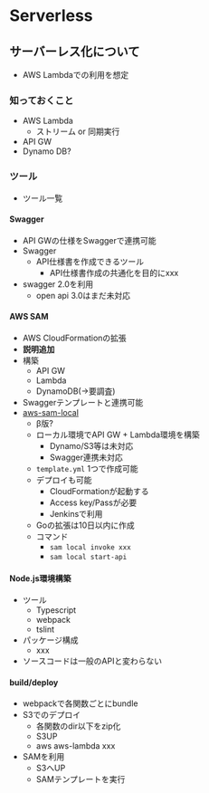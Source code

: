 # Serverless

## サーバーレス化について
- AWS Lambdaでの利用を想定

### 知っておくこと
- AWS Lambda
  - ストリーム or 同期実行
- API GW
- Dynamo DB?

### ツール
- ツール一覧

#### Swagger
- API GWの仕様をSwaggerで連携可能
- Swagger
  - API仕様書を作成できるツール
    - API仕様書作成の共通化を目的にxxx
- swagger 2.0を利用
  - open api 3.0はまだ未対応

#### AWS SAM
- AWS CloudFormationの拡張
- **説明追加**
- 構築
  - API GW
  - Lambda
  - DynamoDB(→要調査)
- Swaggerテンプレートと連携可能
- [aws-sam-local](https://github.com/awslabs/aws-sam-local)
  - β版?
  - ローカル環境でAPI GW + Lambda環境を構築
    - Dynamo/S3等は未対応
    - Swagger連携未対応
  - `template.yml` 1つで作成可能
  - デプロイも可能
    - CloudFormationが起動する
    - Access key/Passが必要
    - Jenkinsで利用
  - Goの拡張は10日以内に作成
  - コマンド
    - `sam local invoke xxx`
    - `sam local start-api`

#### Node.js環境構築
- ツール
  - Typescript
  - webpack
  - tslint
- パッケージ構成
  - xxx
- ソースコードは一般のAPIと変わらない

#### build/deploy
- webpackで各関数ごとにbundle
- S3でのデプロイ
  - 各関数のdir以下をzip化
  - S3UP
  - aws aws-lambda xxx
- SAMを利用
  - S3へUP
  - SAMテンプレートを実行